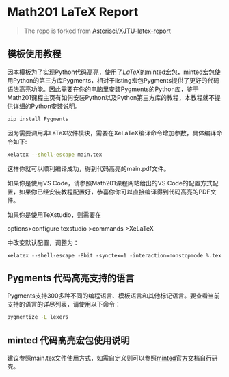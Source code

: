 # Math201 LaTeX Report

> The repo is forked from [Asterisci/XJTU-latex-report](https://github.com/Asterisci/XJTU-latex-report)

## 模板使用教程

因本模板为了实现Python代码高亮，使用了$LaTeX$的minted宏包，minted宏包使用Python的第三方库Pygments，相对于listing宏包Pygments提供了更好的代码语法高亮功能。因此需要在你的电脑里安装Pygments的Python库，鉴于Math201课程主页有如何安装Python以及Python第三方库的教程，本教程就不提供详细的Python安装说明。

```python
pip install Pygments
```

因为需要调用非LaTeX软件模块，需要在XeLaTeX编译命令增加参数，具体编译命令如下:

```bash
xelatex --shell-escape main.tex
```
这样你就可以顺利编译成功，得到代码高亮的main.pdf文件。

如果你是使用VS Code，请参照Math201课程网站给出的VS Code的配置方式配置，如果你已经安装教程配置好，恭喜你你可以直接编译得到代码高亮的PDF文件。

如果你是使用TeXstudio，则需要在

options>configure texstudio >commands >XeLaTeX

中改变默认配置，调整为：

```
xelatex --shell-escape -8bit -synctex=1 -interaction=nonstopmode %.tex
```

## Pygments 代码高亮支持的语言

Pygments支持300多种不同的编程语言、模板语言和其他标记语言。要查看当前支持的语言的详尽列表，请使用以下命令：
```bash
pygmentize -L lexers
```

## minted 代码高亮宏包使用说明
建议参照main.tex文件使用方式，如需自定义则可以参照[minted官方文档](http://tug.ctan.org/macros/latex/contrib/minted/minted.pdf)自行研究。